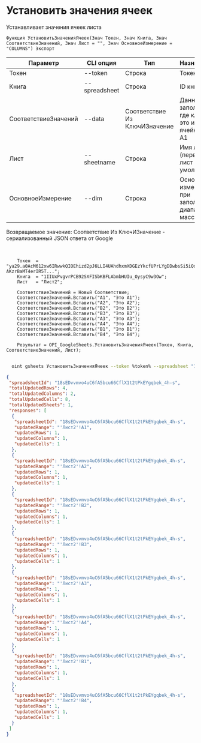 ﻿---
sidebar_position: 1
---

# Установить значения ячеек
 Устанавливает значения ячеек листа



`Функция УстановитьЗначенияЯчеек(Знач Токен, Знач Книга, Знач СоответствиеЗначений, Знач Лист = "", Знач ОсновноеИзмерение = "COLUMNS") Экспорт`

  | Параметр | CLI опция | Тип | Назначение |
  |-|-|-|-|
  | Токен | --token | Строка | Токен |
  | Книга | --spreadsheet | Строка | ID книги |
  | СоответствиеЗначений | --data | Соответствие Из КлючИЗначение | Данные заполнения, где ключ это имя ячейки вида A1 |
  | Лист | --sheetname | Строка | Имя листа (первый лист по умолчанию) |
  | ОсновноеИзмерение | --dim | Строка | Основное измерение при заполнении диапазона массивом |

  
  Возвращаемое значение:   Соответствие Из КлючИЗначение - сериализованный JSON ответа от Google

<br/>




```bsl title="Пример кода"
    Токен  = "ya29.a0AcM612xw6IRwwkQIOEhizd2pJ6LLI4UAhdhxmXDGEzYkcfUPrLYgDDwbsSi5iQdc78WPs_1_Qor5KipuV6mAIvr6z-AKzrBaMT4erIR5T...";
    Книга  = "1IIUxPvgvrPCB92SXFISbKBFLAbmbHUIu_OysyC9w3Ow";
    Лист   = "Лист2";

    СоответствиеЗначений = Новый Соответствие;
    СоответствиеЗначений.Вставить("A1", "Это A1");
    СоответствиеЗначений.Вставить("A2", "Это A2");
    СоответствиеЗначений.Вставить("B2", "Это B2");
    СоответствиеЗначений.Вставить("B3", "Это B3");
    СоответствиеЗначений.Вставить("A3", "Это A3");
    СоответствиеЗначений.Вставить("A4", "Это A4");
    СоответствиеЗначений.Вставить("B1", "Это B1");
    СоответствиеЗначений.Вставить("B4", "Это B4");

    Результат = OPI_GoogleSheets.УстановитьЗначенияЯчеек(Токен, Книга, СоответствиеЗначений, Лист);
```



```sh title="Пример команды CLI"
    
  oint gsheets УстановитьЗначенияЯчеек --token %token% --spreadsheet "1Pu07Y5UiGVfW4fqfP7tcSQtdSX_2wdm2Ih23zlxJJwc" --data %data% --sheetname "Лист2" --dim %dim%

```

```json title="Результат"
{
 "spreadsheetId": "18sEDvvmvo4uC6fA5bcu66CflX1t2tPkEYgqbek_4h-s",
 "totalUpdatedRows": 4,
 "totalUpdatedColumns": 2,
 "totalUpdatedCells": 8,
 "totalUpdatedSheets": 1,
 "responses": [
  {
   "spreadsheetId": "18sEDvvmvo4uC6fA5bcu66CflX1t2tPkEYgqbek_4h-s",
   "updatedRange": "'Лист2'!A1",
   "updatedRows": 1,
   "updatedColumns": 1,
   "updatedCells": 1
  },
  {
   "spreadsheetId": "18sEDvvmvo4uC6fA5bcu66CflX1t2tPkEYgqbek_4h-s",
   "updatedRange": "'Лист2'!A2",
   "updatedRows": 1,
   "updatedColumns": 1,
   "updatedCells": 1
  },
  {
   "spreadsheetId": "18sEDvvmvo4uC6fA5bcu66CflX1t2tPkEYgqbek_4h-s",
   "updatedRange": "'Лист2'!B2",
   "updatedRows": 1,
   "updatedColumns": 1,
   "updatedCells": 1
  },
  {
   "spreadsheetId": "18sEDvvmvo4uC6fA5bcu66CflX1t2tPkEYgqbek_4h-s",
   "updatedRange": "'Лист2'!B3",
   "updatedRows": 1,
   "updatedColumns": 1,
   "updatedCells": 1
  },
  {
   "spreadsheetId": "18sEDvvmvo4uC6fA5bcu66CflX1t2tPkEYgqbek_4h-s",
   "updatedRange": "'Лист2'!A3",
   "updatedRows": 1,
   "updatedColumns": 1,
   "updatedCells": 1
  },
  {
   "spreadsheetId": "18sEDvvmvo4uC6fA5bcu66CflX1t2tPkEYgqbek_4h-s",
   "updatedRange": "'Лист2'!A4",
   "updatedRows": 1,
   "updatedColumns": 1,
   "updatedCells": 1
  },
  {
   "spreadsheetId": "18sEDvvmvo4uC6fA5bcu66CflX1t2tPkEYgqbek_4h-s",
   "updatedRange": "'Лист2'!B1",
   "updatedRows": 1,
   "updatedColumns": 1,
   "updatedCells": 1
  },
  {
   "spreadsheetId": "18sEDvvmvo4uC6fA5bcu66CflX1t2tPkEYgqbek_4h-s",
   "updatedRange": "'Лист2'!B4",
   "updatedRows": 1,
   "updatedColumns": 1,
   "updatedCells": 1
  }
 ]
}
```
